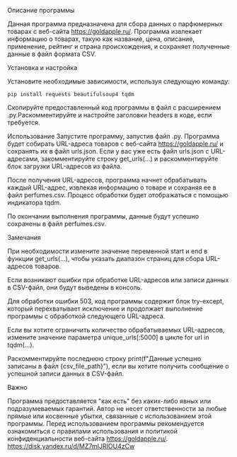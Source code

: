 Описание программы

Данная программа предназначена для сбора данных о парфюмерных товарах с веб-сайта https://goldapple.ru/. Программа извлекает информацию о товарах, такую как название, цена, описание, применение, рейтинг и страна происхождения, и сохраняет полученные данные в файл формата CSV.

Установка и настройка 

Установите необходимые зависимости, используя следующую команду:

    pip install requests beautifulsoup4 tqdm




Скопируйте предоставленный код программы в файл с расширением .py.Раскомментируйте и настройте заголовки headers в коде, если требуется.

Использование
 Запустите программу, запустив файл .py.
Программа будет собирать URL-адреса товаров с веб-сайта https://goldapple.ru/ и сохранять их в файл urls.json. Если у вас уже есть файл urls.json с URL-адресами, закомментируйте строку get_urls(...) и раскомментируйте блок загрузки URL-адресов из файла.

После получения URL-адресов, программа начнет обрабатывать каждый URL-адрес, извлекая информацию о товаре и сохраняя ее в файл perfumes.csv. Процесс обработки будет отображаться с помощью индикатора tqdm.

По окончании выполнения программы, данные будут успешно сохранены в файл perfumes.csv.

Замечания

При необходимости измените значение переменной start и end в функции get_urls(...), чтобы указать диапазон страниц для сбора URL-адресов товаров.

Если возникают ошибки при обработке URL-адресов или записи данных в CSV-файл, они будут выведены в консоль.

Для обработки ошибки 503, код программы содержит блок try-except, который перехватывает исключение и продолжает выполнение программы с обработкой следующего URL-адреса.

Если вы хотите ограничить количество обрабатываемых URL-адресов, измените значение параметра unique_urls[:5000] в цикле for url in tqdm(...).

Раскомментируйте последнюю строку print(f"Данные успешно записаны в файл {csv_file_path}"), если вы хотите получить сообщение о успешной записи данных в CSV-файл.

Важно

Программа предоставляется "как есть" без каких-либо явных или подразумеваемых гарантий. Автор не несет ответственности за любые прямые или косвенные убытки, связанные с использованием этой программы. Перед использованием программы рекомендуется ознакомиться с правилами использования и политикой конфиденциальности веб-сайта https://goldapple.ru/.
https://disk.yandex.ru/d/MZ7mIJRIOU4zCw
